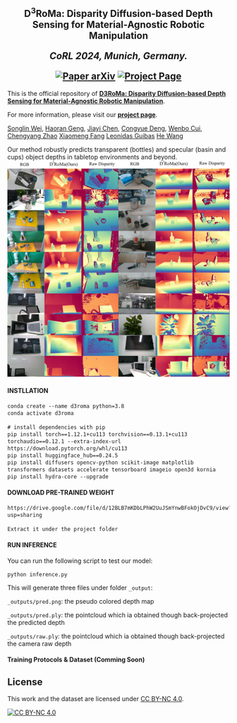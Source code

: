 <h2 align="center">
  <b>D<sup>3</sup>RoMa: Disparity Diffusion-based Depth Sensing for Material-Agnostic Robotic Manipulation</b>

  <b><i>CoRL 2024, Munich, Germany.</i></b>


<div align="center">
    <a href="https://arxiv.org/abs/2409.14365" target="_blank">
    <img src="https://img.shields.io/badge/Paper-arXiv-green" alt="Paper arXiv"></a>
    <a href="https://pku-epic.github.io/D3RoMa/" target="_blank">
    <img src="https://img.shields.io/badge/Page-D3RoMa-blue" alt="Project Page"/></a>
</div>
</h2>

This is the official repository of [**D3RoMa: Disparity Diffusion-based Depth Sensing for Material-Agnostic Robotic Manipulation**](https://arxiv.org/abs/2409.14365).

For more information, please visit our [**project page**](https://pku-epic.github.io/D3RoMa/).

[Songlin Wei](https://songlin.github.io/),
[Haoran Geng](https://geng-haoran.github.io/),
[Jiayi Chen](https://jychen18.github.io/),
[Congyue Deng](https://cs.stanford.edu/~congyue/),
[Wenbo Cui](#),
[Chengyang Zhao](https://chengyzhao.github.io/)
[Xiaomeng Fang](#)
[Leonidas Guibas](https://geometry.stanford.edu/member/guibas/)
[He Wang](https://hughw19.github.io/)

Our method robustly predicts transparent (bottles) and specular (basin and cups) object depths in tabletop environments and beyond.
![teaser](assets/in-the-wild.png)

#### INSTLLATION 
```
conda create --name d3roma python=3.8
conda activate d3roma

# install dependencies with pip
pip install torch==1.12.1+cu113 torchvision==0.13.1+cu113 torchaudio==0.12.1 --extra-index-url https://download.pytorch.org/whl/cu113
pip install huggingface_hub==0.24.5
pip install diffusers opencv-python scikit-image matplotlib transformers datasets accelerate tensorboard imageio open3d kornia
pip install hydra-core --upgrade
```


#### DOWNLOAD PRE-TRAINED WEIGHT
```
https://drive.google.com/file/d/12BLB7mKDbLPhW2UuJSmYnwBFokOjDvC9/view?usp=sharing

Extract it under the project folder
```

#### RUN INFERENCE
You can run the following script to test our model:
```
python inference.py
```
This will generate three files under folder `_output`: 

`_outputs/pred.png`: the pseudo colored depth map

`_outputs/pred.ply`: the pointcloud which ia obtained though back-projected the predicted depth

`_outputs/raw.ply`: the pointcloud which ia obtained though back-projected the camera raw depth


#### Training Protocols & Dataset (Comming Soon)




## License

 This work and the dataset are licensed under [CC BY-NC 4.0][cc-by-nc].

 [![CC BY-NC 4.0][cc-by-nc-image]][cc-by-nc]

 [cc-by-nc]: https://creativecommons.org/licenses/by-nc/4.0/
 [cc-by-nc-image]: https://licensebuttons.net/l/by-nc/4.0/88x31.png